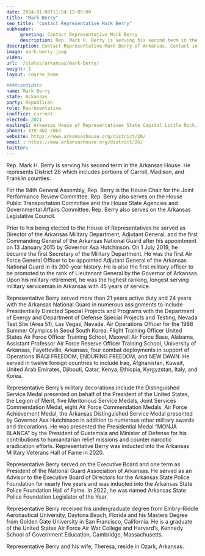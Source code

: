 ```yaml
---
date: 2024-01-08T11:54:12-05:00
title: "Mark Berry"
seo_title: "contact Representative Mark Berry"
subheader:
     greeting: Contact Representative Mark Berry
     description: Rep. Mark H. Berry is serving his second term in the Arkansas House. He represents District 26 which includes portions of Carroll, Madison, and Franklin counties. For the 94th General Assembly, Rep. Berry is the House Chair for the Joint Performance Review Committee.
description: Contact Representative Mark Berry of Arkansas. Contact information for Mark Berry includes email address, phone number, and mailing address.
image: mark-berry.jpeg
video:
url:  /states/arkansas/mark-berry/
weight: 1
layout: course_home

####candidate
name: Mark Berry
state: Arkansas
party: Republican
role: Representative
inoffice: current
elected: 2021
mailing1: Arkansas House of Representatives State Capitol Little Rock, AR 72201
phone1: 479-462-2863
website: https://www.arkansashouse.org/district/26/
email : https://www.arkansashouse.org/district/26/
twitter:
---
```


Rep. Mark H. Berry is serving his second term in the Arkansas House. He represents District 26 which includes portions of Carroll, Madison, and Franklin counties.

For the 94th General Assembly, Rep. Berry is the House Chair for the Joint Performance Review Committee. Rep. Berry also serves on the House Public Transportation Committee and the House State Agencies and Governmental Affairs Committee. Rep. Berry also serves on the Arkansas Legislative Council.

Prior to his being elected to the House of Representatives he served as Director of the Arkansas Military Department, Adjutant General, and the first Commanding General of the Arkansas National Guard after his appointment on 13 January 2015 by Governor Asa Hutchinson.  On 1 July 2019, he became the first Secretary of the Military Department. He was the first Air Force General Officer to be appointed Adjutant General of the Arkansas National Guard in its 200-year history.  He is also the first military officer to be promoted to the rank of Lieutenant General by the Governor of Arkansas.  Upon his military retirement, he was the highest ranking, longest serving military serviceman in Arkansas with 45 years of service.

Representative Berry served more than 21 years active duty and 24 years with the Arkansas National Guard in numerous assignments to include Presidentially Directed Special Projects and Programs with the Department of Energy and Department of Defense Special Projects and Testing, Nevada Test Site (Area 51), Las Vegas, Nevada. Air Operations Officer for the 1988 Summer Olympics in Seoul South Korea. Flight Training Officer United States Air Force Officer Training School, Maxwell Air Force Base, Alabama, Assistant Professor Air Force Reserve Officer Training School, University of Arkansas, Fayetteville, Arkansas, four combat deployments in support of Operations IRAQI FREEDOM, ENDURING FREEDOM, and NEW DAWN.  He served in twelve foreign countries to include Iraq, Afghanistan, Kuwait, United Arab Emirates, Djibouti, Qatar, Kenya, Ethiopia, Kyrgyzstan, Italy, and Korea.  

Representative Berry’s military decorations include the Distinguished Service Medal presented on behalf of the President of the United States, the Legion of Merit, five Meritorious Service Medals, Joint Services Commendation Medal, eight Air Force Commendation Medals, Air Force Achievement Medal, the Arkansas Distinguished Service Medal presented by Governor Asa Hutchinson in addition to numerous other military awards and decorations.  He was presented the Presidential Medal “MONJA BLANCA” by the President of Guatemala and Minister of Defense for his contributions to humanitarian relief missions and counter narcotic eradication efforts. Representative Berry was inducted into the Arkansas Military Veterans Hall of Fame in 2020.

Representative Berry served on the Executive Board and one term as President of the National Guard Association of Arkansas.  He served as an Advisor to the Executive Board of Directors for the Arkansas State Police Foundation for nearly five years and was inducted into the Arkansas State Police Foundation Hall of Fame. In 2022, he was named Arkansas State Police Foundation Legislator of the Year.

Representative Berry received his undergraduate degree from Embry-Riddle Aeronautical University, Daytona Beach, Florida and his Masters Degree from Golden Gate University in San Francisco, California.  He is a graduate of the United States Air Force Air War College and Harvard’s, Kennedy School of Government Education, Cambridge, Massachusetts.

Representative Berry and his wife, Theresa, reside in Ozark, Arkansas.

